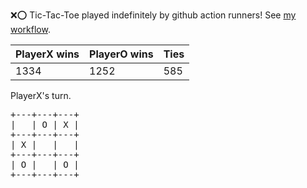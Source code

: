 :x::o: Tic-Tac-Toe played indefinitely by github action runners! See [my workflow](.github/workflows/play.yaml).

|PlayerX wins|PlayerO wins|Ties|
|-|-|-|
|1334|1252|585|

PlayerX's turn.

<pre>
+---+---+---+
|   | O | X |
+---+---+---+
| X |   |   |
+---+---+---+
| O |   | O |
+---+---+---+
</pre>